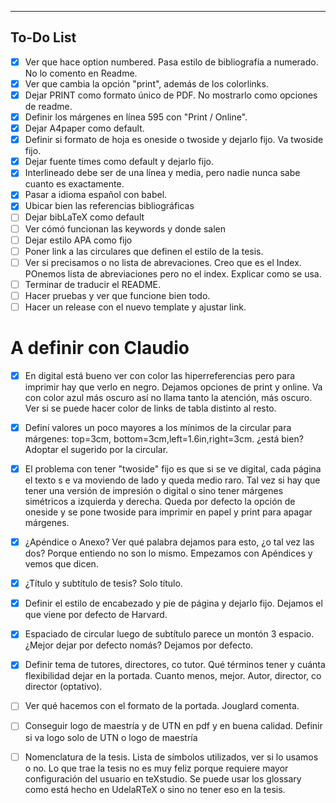--------------------------------------------------------------------------------
## To-Do List
- [x] Ver que hace option numbered. Pasa estilo de bibliografía a numerado. No lo comento 
en Readme.
- [x] Ver que cambia la opción "print", además de los colorlinks. 
- [x] Dejar PRINT como formato único de PDF. No mostrarlo como opciones de readme. 
- [x] Definir los márgenes en línea 595 con "Print / Online". 
- [x] Dejar A4paper como default.
- [x] Definir si formato de hoja es oneside o twoside y dejarlo fijo. Va twoside fijo. 
- [x] Dejar fuente times como default y dejarlo fijo.
- [x] Interlineado debe ser de una línea y media, pero nadie nunca sabe cuanto es exactamente. 
- [x] Pasar a idioma español con babel.
- [x] Ubicar bien las referencias bibliográficas
- [ ] Dejar bibLaTeX como default
- [ ] Ver cómó funcionan las keywords y donde salen
- [ ] Dejar estilo APA como fijo
- [ ] Poner link a las circulares que definen el estilo de la tesis.
- [ ] Ver si precisamos o no lista de abrevaciones. Creo que es el Index. POnemos lista de 
abreviaciones pero no el index. Explicar como se usa.
- [ ] Terminar de traducir el README.
- [ ] Hacer pruebas y ver que funcione bien todo.
- [ ] Hacer un release con el nuevo template y ajustar link.

# A definir con Claudio
- [x] En digital está bueno ver con color las hiperreferencias pero para imprimir hay
 que verlo en negro. Dejamos opciones de print y online. Va con color azul más oscuro así 
 no llama tanto la atención, más oscuro. Ver si se puede hacer color de links de tabla 
 distinto al resto. 
- [x] Definí valores un poco mayores a los mínimos de la circular para márgenes: top=3cm,
bottom=3cm,left=1.6in,right=3cm. ¿está bien? Adoptar el sugerido por la circular. 
- [x] El problema con tener "twoside" fijo es que si se ve digital, cada página el texto s
e va moviendo de lado y queda medio raro. Tal vez si hay que tener una versión de impresión 
o digital o sino tener márgenes simétricos a izquierda y derecha. Queda por defecto la opción 
de oneside y se pone twoside para imprimir en papel y print para apagar márgenes. 
- [x] ¿Apéndice o Anexo? Ver qué palabra dejamos para esto, ¿o tal vez las dos? Porque 
entiendo no son lo mismo. Empezamos con Apéndices y vemos que dicen.
- [x] ¿Título y subtítulo de tesis? Solo título. 
- [x] Definir el estilo de encabezado y pie de página y dejarlo fijo. Dejamos el que viene 
por defecto de Harvard.
- [x] Espaciado de circular luego de subtítulo parece un montón 3 espacio. ¿Mejor dejar por 
defecto nomás? Dejamos por defecto.
- [x] Definir tema de tutores, directores, co tutor. Qué términos tener y cuánta flexibilidad 
dejar en la portada. Cuanto menos, mejor. Autor, director, co director (optativo).   
- [ ] Ver qué hacemos con el formato de la portada. Jouglard comenta.
- [ ] Conseguir logo de maestría y de UTN en pdf y en buena calidad. Definir si va logo solo 
de UTN o logo de maestría
- [ ] Nomenclatura de la tesis. Lista de símbolos utilizados, ver si lo usamos o no. Lo que trae la tesis no es muy feliz 
porque requiere mayor configuración del usuario en teXstudio. Se puede usar los glossary como está hecho en UdelaRTeX
o sino no tener eso en la tesis.




